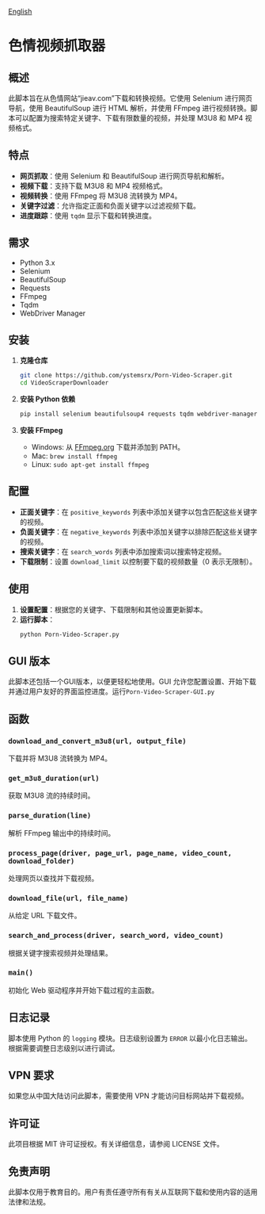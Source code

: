 [English](./README.md)

# 色情视频抓取器

## 概述
此脚本旨在从色情网站“jieav.com”下载和转换视频。它使用 Selenium 进行网页导航，使用 BeautifulSoup 进行 HTML 解析，并使用 FFmpeg 进行视频转换。脚本可以配置为搜索特定关键字、下载有限数量的视频，并处理 M3U8 和 MP4 视频格式。

## 特点
- **网页抓取**：使用 Selenium 和 BeautifulSoup 进行网页导航和解析。
- **视频下载**：支持下载 M3U8 和 MP4 视频格式。
- **视频转换**：使用 FFmpeg 将 M3U8 流转换为 MP4。
- **关键字过滤**：允许指定正面和负面关键字以过滤视频下载。
- **进度跟踪**：使用 `tqdm` 显示下载和转换进度。

## 需求
- Python 3.x
- Selenium
- BeautifulSoup
- Requests
- FFmpeg
- Tqdm
- WebDriver Manager

## 安装
1. **克隆仓库**
   ```sh
   git clone https://github.com/ystemsrx/Porn-Video-Scraper.git
   cd VideoScraperDownloader
   ```

2. **安装 Python 依赖**
   ```sh
   pip install selenium beautifulsoup4 requests tqdm webdriver-manager
   ```

3. **安装 FFmpeg**
   - Windows: 从 [FFmpeg.org](https://ffmpeg.org/download.html) 下载并添加到 PATH。
   - Mac: `brew install ffmpeg`
   - Linux: `sudo apt-get install ffmpeg`

## 配置
- **正面关键字**：在 `positive_keywords` 列表中添加关键字以包含匹配这些关键字的视频。
- **负面关键字**：在 `negative_keywords` 列表中添加关键字以排除匹配这些关键字的视频。
- **搜索关键字**：在 `search_words` 列表中添加搜索词以搜索特定视频。
- **下载限制**：设置 `download_limit` 以控制要下载的视频数量（0 表示无限制）。

## 使用
1. **设置配置**：根据您的关键字、下载限制和其他设置更新脚本。
2. **运行脚本**：
   ```sh
   python Porn-Video-Scraper.py
   ```
## GUI 版本
此脚本还包括一个GUI版本，以便更轻松地使用。GUI 允许您配置设置、开始下载并通过用户友好的界面监控进度。运行`Porn-Video-Scraper-GUI.py`

## 函数

### `download_and_convert_m3u8(url, output_file)`
下载并将 M3U8 流转换为 MP4。

### `get_m3u8_duration(url)`
获取 M3U8 流的持续时间。

### `parse_duration(line)`
解析 FFmpeg 输出中的持续时间。

### `process_page(driver, page_url, page_name, video_count, download_folder)`
处理网页以查找并下载视频。

### `download_file(url, file_name)`
从给定 URL 下载文件。

### `search_and_process(driver, search_word, video_count)`
根据关键字搜索视频并处理结果。

### `main()`
初始化 Web 驱动程序并开始下载过程的主函数。

## 日志记录
脚本使用 Python 的 `logging` 模块。日志级别设置为 `ERROR` 以最小化日志输出。根据需要调整日志级别以进行调试。

## VPN 要求
如果您从中国大陆访问此脚本，需要使用 VPN 才能访问目标网站并下载视频。

## 许可证
此项目根据 MIT 许可证授权。有关详细信息，请参阅 LICENSE 文件。

## 免责声明
此脚本仅用于教育目的。用户有责任遵守所有有关从互联网下载和使用内容的适用法律和法规。
